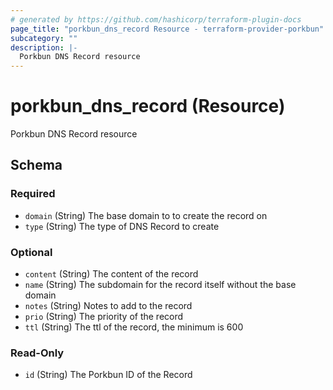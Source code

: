 ```yaml
---
# generated by https://github.com/hashicorp/terraform-plugin-docs
page_title: "porkbun_dns_record Resource - terraform-provider-porkbun"
subcategory: ""
description: |-
  Porkbun DNS Record resource
---
```


# porkbun_dns_record (Resource)

Porkbun DNS Record resource



<!-- schema generated by tfplugindocs -->
## Schema

### Required

- `domain` (String) The base domain to to create the record on
- `type` (String) The type of DNS Record to create

### Optional

- `content` (String) The content of the record
- `name` (String) The subdomain for the record itself without the base domain
- `notes` (String) Notes to add to the record
- `prio` (String) The priority of the record
- `ttl` (String) The ttl of the record, the minimum  is 600

### Read-Only

- `id` (String) The Porkbun ID of the Record


